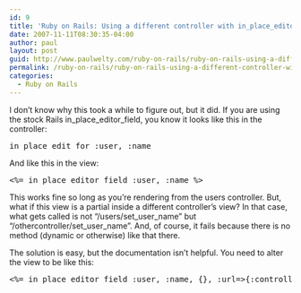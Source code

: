 ```yaml
---
id: 9
title: 'Ruby on Rails: Using a different controller with in_place_editor_field'
date: 2007-11-11T08:30:35-04:00
author: paul
layout: post
guid: http://www.paulwelty.com/ruby-on-rails/ruby-on-rails-using-a-different-controller-with-in_place_editor_field/
permalink: /ruby-on-rails/ruby-on-rails-using-a-different-controller-with-in_place_editor_field/
categories:
  - Ruby on Rails
---
```

I don&#8217;t know why this took a while to figure out, but it did. If you are using the stock Rails in\_place\_editor_field, you know it looks like this in the controller:

<pre>in_place_edit_for :user, :name
</pre>

And like this in the view:

<pre>&lt;%= in_place_editor_field :user, :name %&gt;
</pre>

This works fine so long as you&#8217;re rendering from the users controller. But, what if this view is a partial inside a different controller&#8217;s view? In that case, what gets called is not &#8220;/users/set\_user\_name&#8221; but &#8220;/othercontroller/set\_user\_name&#8221;. And, of course, it fails because there is no method (dynamic or otherwise) like that there.

The solution is easy, but the documentation isn&#8217;t helpful. You need to alter the view to be like this:

<pre style='overflow: scroll;'>&lt;%= in_place_editor_field :user, :name, {}, :url=>{:controller=>'users', :action=>'set_user_name', :id=>user.id}} %&gt;
</pre>